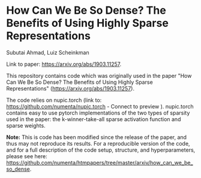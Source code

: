 # How Can We Be So Dense? The Benefits of Using Highly Sparse Representations

Subutai Ahmad, Luiz Scheinkman

Link to paper: https://arxiv.org/abs/1903.11257.

This repository contains code which was originally used in the paper "How Can We Be So Dense? The Benefits of Using Highly Sparse Representations" (https://arxiv.org/abs/1903.11257).

The code relies on nupic.torch (link to: https://github.com/numenta/nupic.torch - Connect to preview ). nupic.torch contains easy to use pytorch implementations of the two types of sparsity used in the paper: the k-winner-take-all sparse activation function and sparse weights.

**Note:** This is code has been modified since the release of the paper, and thus may not reproduce its results. For a reproducible version of the code, and for a full description of the code setup, structure, and hyperparameters, please see here: https://github.com/numenta/htmpapers/tree/master/arxiv/how_can_we_be_so_dense.
